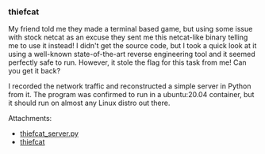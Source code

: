 ### thiefcat
My friend told me they made a terminal based game, but using some issue with stock netcat as an excuse they sent me this netcat-like binary telling me to use it instead! I didn't get the source code, but I took a quick look at it using a well-known state-of-the-art reverse engineering tool and it seemed perfectly safe to run. However, it stole the flag for this task from me! Can you get it back?

I recorded the network traffic and reconstructed a simple server in Python from it. The program was confirmed to run in a ubuntu:20.04 container, but it should run on almost any Linux distro out there.


Attachments:
* [thiefcat_server.py](./public/thiefcat_server.py)
* [thiefcat](./public/thiefcat)